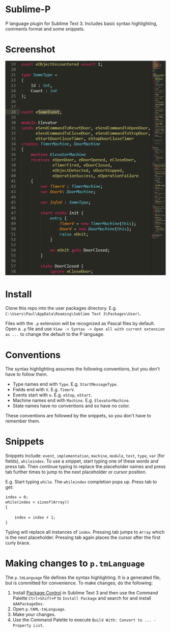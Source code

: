 # Sublime-P
P language plugin for Sublime Text 3. Includes basic syntax highlighting, comments format and some snippets.

# Screenshot
![Screenshot](/example.png?raw=true)

# Install
Clone this repo into the user packages directory. E.g. `C:\Users\Paul\AppData\Roaming\Sublime Text 3\Packages\User\`.

Files with the `.p` extension will be recognized as Pascal files by default. 
Open a `.p` file and use `View -> Syntax -> Open all with current extension as ...` to change the default to the P language.

# Conventions
The syntax highlighting assumes the following conventions, but you don't have to follow them.  
* Type names end with `Type`. E.g. `StartMessageType`.
* Fields end with `V`. E.g. `TimerV`.
* Events start with `e`. E.g. `eStop`, `eStart`.
* Machine names end with `Machine`. E.g. `ElevatorMachine`.
* State names have no conventions and so have no color.

These conventions are followed by the snippets, so you don't have to remember them.

# Snippets
Snippets include: `event`, `implementation`, `machine`, `module`, `test`, `type`, `var` (for fields), `whileindex`.
To use a snippet, start typing one of these words and press tab. Then continue typing to replace the placeholder names and press tab further times to jump to the next placeholder or cursor position.

E.g. Start typing `while`. The `whileindex` completion pops up. Press tab to get:
```
index = 0;
while(index < sizeof(Array))
{
	
    index = index + 1;
}
```
Typing will replace all instances of `index`. Pressing tab jumps to `Array` which is the next placeholder. Pressing tab again places the cursor after the first curly brace.

# Making changes to `p.tmLanguage`
The `p.tmLanguage` file defines the syntax highlighting. It is a generated file, but is committed for convenience.
To make changes, do the following: 

1. Install [Package Control](https://packagecontrol.io/installation) in Sublime Text 3 and then use the Command Palette `Ctrl+Shift+P` to `Install Package` and search for and install `AAAPackageDev`. 
2. Open `p.YAML-tmLanguage`.
3. Make your changes.
4. Use the Command Palette to execute `Build With: Convert to ... - Property List`.
